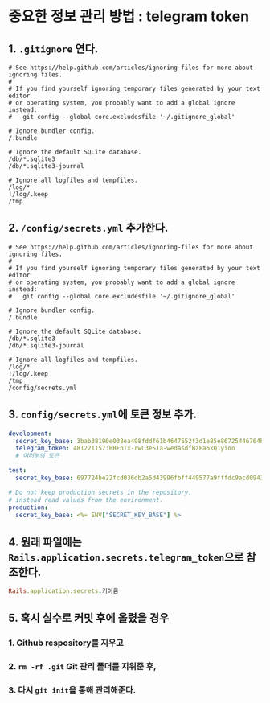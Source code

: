 # 중요한 정보 관리 방법 : telegram token

## 1. `.gitignore` 연다.
```
# See https://help.github.com/articles/ignoring-files for more about ignoring files.
#
# If you find yourself ignoring temporary files generated by your text editor
# or operating system, you probably want to add a global ignore instead:
#   git config --global core.excludesfile '~/.gitignore_global'

# Ignore bundler config.
/.bundle

# Ignore the default SQLite database.
/db/*.sqlite3
/db/*.sqlite3-journal

# Ignore all logfiles and tempfiles.
/log/*
!/log/.keep
/tmp
```

## 2. `/config/secrets.yml` 추가한다.
```
# See https://help.github.com/articles/ignoring-files for more about ignoring files.
#
# If you find yourself ignoring temporary files generated by your text editor
# or operating system, you probably want to add a global ignore instead:
#   git config --global core.excludesfile '~/.gitignore_global'

# Ignore bundler config.
/.bundle

# Ignore the default SQLite database.
/db/*.sqlite3
/db/*.sqlite3-journal

# Ignore all logfiles and tempfiles.
/log/*
!/log/.keep
/tmp
/config/secrets.yml
```

## 3. `config/secrets.yml`에 토큰 정보 추가.
```yaml
development:
  secret_key_base: 3bab38190e038ea498fddf61b4647552f3d1e85e86725446764bcbb9fb1c7f34b03171f4f897ac4259289484cacde920eb87362deb054b0910c5458c366602a7
  telegram_token: 481221157:BBFnTx-rwL3eS1a-wedasdfBzFa6kQ1yioo
  # 여러분의 토큰

test:
  secret_key_base: 697724be22fcd036db2a5d43996fbff449577a9fffdc9acd09436f2b721301d1bd3148f422be827b16100044cdc01994ffc255fccb442b8b942fff7b90340928

# Do not keep production secrets in the repository,
# instead read values from the environment.
production:
  secret_key_base: <%= ENV["SECRET_KEY_BASE"] %>
```

## 4. 원래 파일에는 `Rails.application.secrets.telegram_token`으로 참조한다.
```ruby
Rails.application.secrets.키이름
```

## 5. 혹시 실수로 커밋 후에 올렸을 경우
### 1. Github respository를 지우고
### 2. `rm -rf .git` Git 관리 폴더를 지워준 후,
### 3. 다시 `git init`을 통해 관리해준다.
